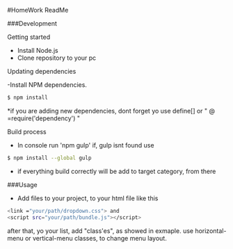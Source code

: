 #HomeWork ReadMe

###Development

Getting started

- Install Node.js 
- Clone repository to your pc

Updating dependencies

-Install NPM dependencies.

```sh
$ npm install
```
*if you are adding new dependencies, dont forget yo use define[] or " @ =require('dependency') " 

Build process

- In console run 'npm gulp' if, gulp isnt found use 

```sh
$ npm install --global gulp
```

- if everything  build correctly will be add to target category, from there 

###Usage
- Add files to your project, to your html file like this
```sh
<link ="your/path/dropdown.css"> and 
<script src="your/path/bundle.js"></script>
```
after that, yo your list, add "class'es", as showed in exmaple.
use horizontal-menu or vertical-menu classes, to change menu layout.
